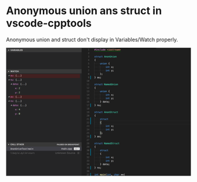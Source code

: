 # Anonymous union ans struct in vscode-cpptools

Anonymous union and struct don't display in Variables/Watch properly.

![](screenshot.png)
